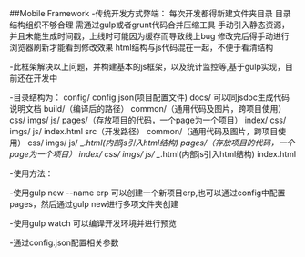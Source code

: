 ##Mobile Framework
-传统开发方式弊端：
        每次开发都得新建文件夹目录
        目录结构组织不够合理
        需通过gulp或者grunt代码合并压缩工具
        手动引入静态资源，并且未能生成时间戳，上线时可能因为缓存而导致线上bug
        修改完后得手动进行浏览器刷新才能看到修改效果
        html结构与js代码混在一起，不便于看清结构

-此框架解决以上问题，并构建基本的js框架，以及统计监控等,基于gulp实现，目前还在开发中

-目录结构为：
        config/
                config.json(项目配置文件)
        docs/ 可以同jsdoc生成代码说明文档
        build/（编译后的路径）
                common/（通用代码及图片，跨项目使用）
                        css/
                        imgs/
                        js/
                pages/（存放项目的代码，一个page为一个项目）
                        index/
                                css/
                                imgs/
                                js/
                                index.html
        src（开发路径）
                common/（通用代码及图片，跨项目使用）
                        css/
                        imgs/
                        js/
                        _*.html(内部js引入html结构)
                pages/（存放项目的代码，一个page为一个项目）
                        index/
                                css/
                                imgs/
                                js/
                                _*.html(内部js引入html结构)
                                index.html

-使用方法：

-使用gulp new --name erp
        可以创建一个新项目erp,也可以通过config中配置pages，然后通过gulp new进行多项文件夹创建

-使用gulp watch 可以编译开发环境并进行预览

-通过config.json配置相关参数